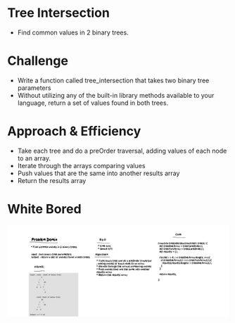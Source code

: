 # Tree Intersection
* Find common values in 2 binary trees.

# Challenge
* Write a function called tree_intersection that takes two binary tree parameters
* Without utilizing any of the built-in library methods available to your language, return a set of values found in both trees.

# Approach & Efficiency
* Take each tree and do a preOrder traversal, adding values of each node to an array.
* Iterate through the arrays comparing values
* Push values that are the same into another results array
* Return the results array

# White Bored

<img src = "./Whiteboard-6_21_2021,11_50_57AM.png">
